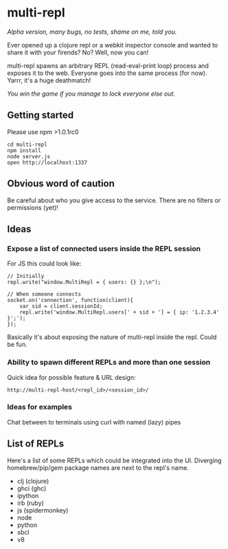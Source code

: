 multi-repl
==========

_Alpha version, many bugs, no tests, shame on me, told you._

Ever opened up a clojure repl or a webkit inspector console and
wanted to share it with your firends? No? Well, now you can!

multi-repl spawns an arbitrary REPL (read-eval-print loop) process
and exposes it to the web. Everyone goes into the same process (for
now). Yarrr, it's a huge deathmatch!

_You win the game if you manage to lock everyone else out._

Getting started
---------------

Please use npm >1.0.1rc0

    cd multi-repl
    npm install
    node server.js
    open http://localhost:1337

Obvious word of caution
-----------------------

Be careful about who you give access to the service.
There are no filters or permissions (yet)!

Ideas
-----

### Expose a list of connected users inside the REPL session

For JS this could look like:

    // Initially
    repl.write("window.MultiRepl = { users: {} };\n");

    // When someone connects
    socket.on('connection', function(client){
        var sid = client.sessionId;
        repl.write('window.MultiRepl.users[' + sid + '] = { ip: '1.2.3.4' }';');
    });

Basically it's about exposing the nature of multi-repl inside the repl.
Could be fun.

### Ability to spawn different REPLs and more than one session

Quick idea for possible feature & URL design:

    http://multi-repl-host/<repl_id>/<session_id>/

### Ideas for examples

Chat between to terminals using curl with named (lazy) pipes

List of REPLs
-------------

Here's a list of some REPLs which could be integrated into the UI.
Diverging homebrew/pip/gem package names are next to the repl's name.

- clj (clojure)
- ghci (ghc)
- ipython
- irb (ruby)
- js (spidermonkey)
- node
- python
- sbcl
- v8

